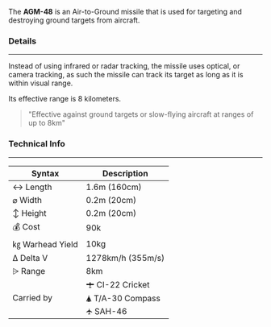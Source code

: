 The **AGM-48** is an Air-to-Ground missile that is used for targeting and destroying ground targets from aircraft.

### Details 
---

Instead of using infrared or radar tracking, the missile uses optical, or camera tracking, as such the missile can track its target as long as it is within visual range.

Its effective range is 8 kilometers.

> "Effective against ground targets or slow-flying aircraft at ranges of up to 8km"



<span class="firstColumn">

### Technical Info
---

| Syntax       | Description |
| -----------  | ----------- |
| ↔ Length       | 1.6m (160cm)       |
| ⌀ Width        | 0.2m (20cm)       |
| ↕ Height       | 0.2m (20cm)       |
| 💰 Cost         | 90k        |
| ㎏ Warhead Yield| 10kg        |
| Δ Delta V      | 1278km/h (355m/s)       |
| ⩥ Range        | 8km       |
| Carried by        | 🛨 CI-22 Cricket<br>🛦 T/A-30 Compass<br>🛧 SAH-46       |

</span>